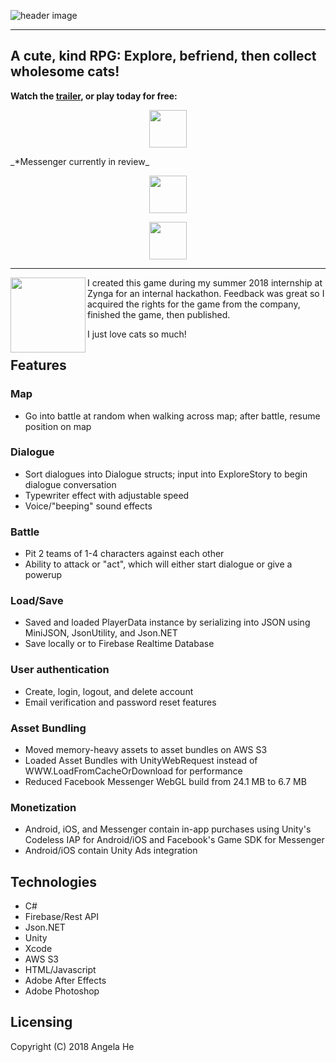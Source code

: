 ![header image](https://img.itch.zone/aW1nLzE1MjE0MzgucG5n/original/FGpGqx.png)
***
## A cute, kind RPG: Explore, befriend, then collect wholesome cats!

**Watch the [trailer](https://www.youtube.com/watch?v=Obwk8nxC7No), or play today for free:**


<a href="https://apps.facebook.com/wholesome_cats" target="_blank">
  <p align="center"><img src="https://zephyo.github.io/img/messenger.png" 
height="60" /></p></a>
_*Messenger currently in review_
<a href="https://play.google.com/store/apps/details?id=com.AngelaHe.WholesomeCats" target="_blank">
  <p align="center">
    <img src="https://upload.wikimedia.org/wikipedia/commons/thumb/c/cd/Get_it_on_Google_play.svg/1000px-Get_it_on_Google_play.svg.png" 
height = "60" /></p></a>
  <a href="https://itunes.apple.com/us/app/wholesome-cats/id1436937938" target="_blank">
  <p align="center"><img src="https://devimages-cdn.apple.com/app-store/marketing/guidelines/images/badge-download-on-the-app-store.svg" 
height="60" /></p></a>


***
<img align="left" height="120" src="https://img.itch.zone/aW1hZ2UvMzA3MTk2LzE1MjExNDIuZ2lm/315x250%23c/VR6uaR.gif" 
/> I created this game during my summer 2018 internship at Zynga for an internal hackathon. Feedback was great so I acquired the rights for the game from the company, finished the game, then published. 

I just love cats so much!  




Features
------
### Map
* Go into battle at random when walking across map; after battle, resume position on map
### Dialogue
* Sort dialogues into Dialogue structs; input into ExploreStory to begin dialogue conversation
* Typewriter effect with adjustable speed
* Voice/"beeping" sound effects
### Battle
* Pit 2 teams of 1-4 characters against each other
* Ability to attack or "act", which will either start dialogue or give a powerup
### Load/Save 
* Saved and loaded PlayerData instance by serializing into JSON using MiniJSON, JsonUtility, and Json.NET
* Save locally or to Firebase Realtime Database
### User authentication
* Create, login, logout, and delete account
* Email verification and password reset features
### Asset Bundling
* Moved memory-heavy assets to asset bundles on AWS S3
* Loaded Asset Bundles with UnityWebRequest instead of WWW.LoadFromCacheOrDownload for performance
* Reduced Facebook Messenger WebGL build from 24.1 MB to 6.7 MB
### Monetization
* Android, iOS, and Messenger contain in-app purchases using Unity's Codeless IAP for Android/iOS and Facebook's Game SDK for Messenger
* Android/iOS contain Unity Ads integration


Technologies
------
* C#
* Firebase/Rest API
* Json.NET
* Unity
* Xcode
* AWS S3
* HTML/Javascript
* Adobe After Effects
* Adobe Photoshop

Licensing
------
Copyright (C) 2018 Angela He

